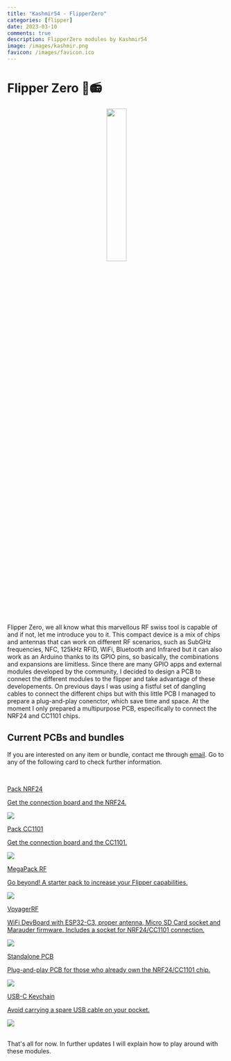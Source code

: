 ```yaml
---
title: "Kashmir54 - FlipperZero"
categories: [flipper]
date: 2023-03-10
comments: true
description: FlipperZero modules by Kashmir54
image: /images/kashmir.png
favicon: /images/favicon.ico
---
```


# Flipper Zero 🐬📻

<p align="center">
  <img class="head-logo" src="/images/flipper/flipper.png" width="30%"/>
</p>

Flipper Zero, we all know what this marvellous RF swiss tool is capable of and if not, let me introduce you to it. This compact device is a mix of chips and antennas that can work on different RF scenarios, such as SubGHz frequencies, NFC, 125kHz RFID, WiFi, Bluetooth and Infrared but it can also work as an Arduino thanks to its GPIO pins, so basically, the combinations and expansions are limitless. Since there are many GPIO apps and external modules developed by the community, I decided to design a PCB to connect the different modules to the flipper and take advantage of these developements. On previous days I was using a fistful set of dangling cables to connect the different chips but with this little PCB I managed to prepare a plug-and-play conenctor, which save time and space. At the moment I only prepared a multipurpose PCB, especifically to connect the NRF24 and CC1101 chips.


## Current PCBs and bundles

If you are interested on any item or bundle, contact me through [email](mailto:kashmir_54@hotmail.com). Go to any of the following card to check further information.

<br>

<div class="grid-two">

<a class="box" href="#nrf24">
  <div class="box-two">
    <p class="rodden">Pack NRF24</p>
    <p>Get the connection board and the NRF24.</p>
    <img class="orange-border" src="/images/flipper/nrf24.jpg">
  </div>
</a>

<a class="box" href="#cc1101">
  <div class="box-two">
    <p class="rodden">Pack CC1101</p>
    <p>Get the connection board and the CC1101.</p>
    <img class="orange-border" src="/images/flipper/cc1101_1.jpg">
  </div>
</a>

<a class="box" href="#other-stuff">
  <div class="box-two">
    <p class="rodden">MegaPack RF</p>
    <p>Go beyond! A starter pack to increase your Flipper capabilities.</p>
    <img class="orange-border" src="/images/flipper/megapack_rf.jpg">
  </div>
</a>

<a class="box" href="">
  <div class="box-two">
    <p class="rodden">VoyagerRF</p>
    <p>WiFi DevBoard with ESP32-C3, proper antenna, Micro SD Card socket and Marauder firmware. Includes a socket for NRF24/CC1101 connection.</p>
    <img class="orange-border" src="/images/flipper/voyager_white_1.jpg">
  </div>
</a>

<a class="box" href="">
  <div class="box-two">
    <p class="rodden">Standalone PCB</p>
    <p>Plug-and-play PCB for those who already own the NRF24/CC1101 chip.</p>
    <img class="orange-border" src="/images/flipper/pcb_v1_1.jpg">
  </div>
</a>

<a class="box" href="">
  <div class="box-two">
    <p class="rodden">USB-C Keychain</p>
    <p>Avoid carrying a spare USB cable on your pocket.</p>
    <img class="orange-border" src="/images/flipper/usbc.jpeg">
  </div>
</a>

</div>

<br>

That's all for now. In further updates I will explain how to play around with these modules. 
